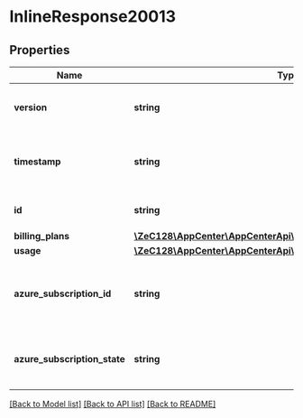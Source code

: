 # InlineResponse20013

## Properties
Name | Type | Description | Notes
------------ | ------------- | ------------- | -------------
**version** | **string** | Version of the Billing Information schema | [optional] 
**timestamp** | **string** | The ISO 8601 datetime of last modification | [optional] 
**id** | **string** | ID of the user or organization | [optional] 
**billing_plans** | [**\ZeC128\AppCenter\AppCenterApi\InlineResponse20013BillingPlans**](InlineResponse20013BillingPlans.md) |  | [optional] 
**usage** | [**\ZeC128\AppCenter\AppCenterApi\InlineResponse20013Usage**](InlineResponse20013Usage.md) |  | [optional] 
**azure_subscription_id** | **string** | Unique identifier for the Azure subscription used for billing | [optional] 
**azure_subscription_state** | **string** | State of the Azure subscription used for billing | [optional] 

[[Back to Model list]](../README.md#documentation-for-models) [[Back to API list]](../README.md#documentation-for-api-endpoints) [[Back to README]](../README.md)



